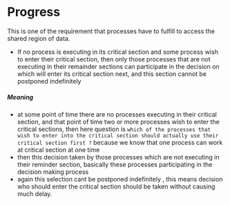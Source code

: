 # Progress
This is one of the requirement that processes have to fulfill to access the shared region of data.

- If no process is executing in its critical section and some process wish to enter their critical section, then only those processes that are not executing in their remainder sections can participate in the decision on which will enter its critical section next, and this section cannot be postponed indefinitely

##### Meaning
- at some point of time there are no processes executing in their critical section, and that point of time two or more processes wish to enter the critical sections, then here question is `which of the processes that wish to enter into the critical section should actually use their critical section first ?` because we know that one process can work at critical section at one time
- then this decision taken by those processes which are not executing in their reminder section, basically these processes participating in the decision making process
- again this selection cant be postponed indefinitely , this means decision who should enter the critical section should be taken without causing much delay.